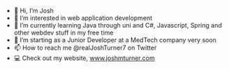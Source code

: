 - 👋 Hi, I’m Josh
- 👀 I’m interested in web application development
- 🌱 I’m currently learning Java through uni and C#, Javascript, Spring and other webdev stuff in my free time
- 💞️ I’m starting as a Junior Developer at a MedTech company very soon
- 📫 How to reach me @realJoshTurner7 on Twitter
- 💻 Check out my website, www.joshmturner.com

<!---
Turner747/Turner747 is a ✨ special ✨ repository because its `README.md` (this file) appears on your GitHub profile.
You can click the Preview link to take a look at your changes.
--->

